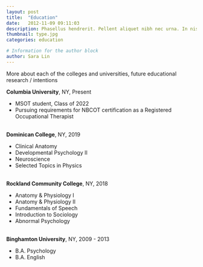 ```yaml
---
layout: post
title:  "Education"
date:   2012-11-09 09:11:03
description: Phasellus hendrerit. Pellent aliquet nibh nec urna. In nis aliquet vel, dapibus id,mattis.
thumbnail: type.jpg
categories: education

# Information for the author block
author: Sara Lin
---
```

More about each of the colleges and universities, future educational research / intentions

<b>Columbia University</b>, NY, Present

*  MSOT student, Class of 2022
*  Pursuing requirements for NBCOT certification as a Registered Occupational Therapist 

<br/><b>Dominican College</b>, NY, 2019

*  Clinical Anatomy
*  Developmental Psychology II
*  Neuroscience
*  Selected Topics in Physics

<br/><b>Rockland Community College</b>, NY, 2018

*  Anatomy & Physiology I
*  Anatomy & Physiology II
*  Fundamentals of Speech
*  Introduction to Sociology
*  Abnormal Psychology

<br/><b>Binghamton University</b>, NY, 2009 - 2013

*  B.A. Psychology
*  B.A. English


